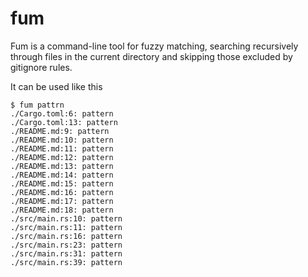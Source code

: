 # fum

Fum is a command-line tool for fuzzy matching, searching recursively through
files in the current directory and skipping those excluded by gitignore rules.

It can be used like this

```
$ fum pattrn
./Cargo.toml:6: pattern
./Cargo.toml:13: pattern
./README.md:9: pattern
./README.md:10: pattern
./README.md:11: pattern
./README.md:12: pattern
./README.md:13: pattern
./README.md:14: pattern
./README.md:15: pattern
./README.md:16: pattern
./README.md:17: pattern
./README.md:18: pattern
./src/main.rs:10: pattern
./src/main.rs:11: pattern
./src/main.rs:16: pattern
./src/main.rs:23: pattern
./src/main.rs:31: pattern
./src/main.rs:39: pattern
```

